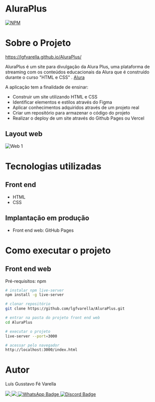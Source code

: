 # AluraPlus
[![NPM](https://img.shields.io/npm/l/react)](https://github.com/lgfvarella/AluraPlus/blob/main/LICENSE)

# Sobre o Projeto

https://lgfvarella.github.io/AluraPlus/

AluraPlus é um site para divulgação da Alura Plus, uma plataforma de streaming com os conteúdos educacionais da Alura que é construído durante o curso "HTML e CSS" . [Alura](https://www.alura.com.br/curso-online-html-css-praticando-html-css)

A aplicação tem a finalidade de ensinar:
- Construir um site utilizando HTML e CSS
- Identificar elementos e estilos através do Figma
- Aplicar conhecimentos adquiridos através de um projeto real
- Criar um repositório para armazenar o código do projeto
- Realizar o deploy de um site através do Github Pages ou Vercel

## Layout web
![Web 1](https://github.com/lgfvarella/AluraMidi/blob/main/img/AluraPlus.png)

# Tecnologias utilizadas
## Front end
- HTML
- CSS

## Implantação em produção
- Front end web: GitHub Pages

# Como executar o projeto
## Front end web
Pré-requisitos: npm

```bash
# instalar npm live-server
npm install -g live-server 

# clonar repositório
git clone https://github.com/lgfvarella/AluraPlus.git

# entrar na pasta do projeto front end web
cd AluraPlus

# executar o projeto
live-server --port=3000

# acessar pelo navegador
http://localhost:3000/index.html
```

# Autor

Luís Gusstavo Fé Varella

<a href = "mailto:lgfvarella@gmail.com" style="border-radius">
 <img src="https://img.shields.io/badge/Gmail-ff0000?logo=gmail&logoColor=white&style=for-the-badge&labelWidth=120">
</a>
<a href = "https://www.linkedin.com/in/lgvarelladevs/" style="border-radius">
 <img src="https://img.shields.io/badge/Linkedin-0000ff?logo=linkedin&logoColor=white&style=for-the-badge&labelWidth=120">
</a>
<a href="https://api.whatsapp.com/send?phone=55062996113999" target="_blank">
 <img src="https://img.shields.io/badge/WhatsApp-022c02?logo=whatsapp&logoColor=white&style=for-the-badge&labelWidth=120" alt="WhatsApp Badge">
</a>
<a href="https://discord.gg/er2hR9BU" target="_blank">
 <img src="https://img.shields.io/badge/Discord-40128b?logo=discord&logoColor=white&style=for-the-badge&labelWidth=120" alt="Discord Badge">
</a>
